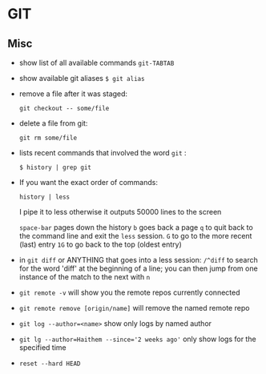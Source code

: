 # GIT

## Misc

- show list of all available commands
`git-TABTAB`
  
- show available git aliases
`$ git alias`
  
- remove a file after it was staged:

  ```git checkout -- some/file``` 

- delete a file from git: 

  ```git rm some/file```

- lists recent commands that involved the word `git` :

  ```$ history | grep git```

- If you want the exact order of commands:

  `history | less`

  I pipe it to less otherwise it outputs 50000 lines to the screen

  `space-bar` pages down the history
  `b` goes back a page
  `q` to quit back to the command line and exit the `less` session.
  `G` to go to the more recent (last) entry
  `1G` to go back to the top (oldest entry)
  
- in `git diff` or ANYTHING that goes into a less session: `/^diff` to search for the word 'diff' at the beginning of a line; you can then jump from one instance of the match to the next with `n` 

- `git remote -v` will show you the remote repos currently connected

- `git remote remove [origin/name]` will remove the named remote repo

-  `git log --author=<name>` show only logs by named author

-   `git lg --author=Haithem --since='2 weeks ago'` only show logs for the specified time 

- `reset --hard HEAD`